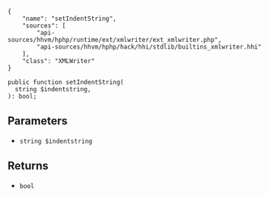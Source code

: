 ``` yamlmeta
{
    "name": "setIndentString",
    "sources": [
        "api-sources/hhvm/hphp/runtime/ext/xmlwriter/ext_xmlwriter.php",
        "api-sources/hhvm/hphp/hack/hhi/stdlib/builtins_xmlwriter.hhi"
    ],
    "class": "XMLWriter"
}
```




``` Hack
public function setIndentString(
  string $indentstring,
): bool;
```




## Parameters




+ ` string $indentstring `




## Returns




* ` bool `
<!-- HHAPIDOC -->
